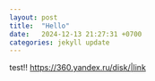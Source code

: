 ```yaml
---
layout: post
title:  "Hello"
date:   2024-12-13 21:27:31 +0700
categories: jekyll update
---
```

test!!
<https://360.yandex.ru/disk/|link>